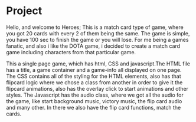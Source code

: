 # Project
Hello, and welcome to Heroes; 
This is a match card type of game, where you got 20 cards with every 2 of them being the same. 
The game is simple, you have 100 sec to finish the game or you will lose. 
For me being a games fanatic, and also i like the DOTA game, i decided to create a match card game including characters from that particular game.

This a single page game, which has html, CSS and javascript.The HTML file has a title, a game container and a game-info all displayed on one page.
The CSS contains all of the styling for the HTML elements, also has that flipcard logic where we chose a class from another in order to give it the flipcard animations, also has the overlay click to start animations and other styles. 
The Javascript has the audio class, where we got all the audio for the game, like start background music, victory music, the flip card audio and many other. 
In there we also have the flip card functions, match the cards.
